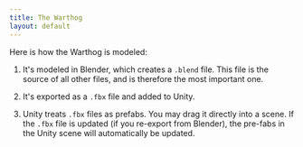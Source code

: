 ```yaml
---
title: The Warthog
layout: default
---
```


Here is how the Warthog is modeled:

1. It's modeled in Blender, which creates a `.blend` file. This file is the source of all other files, and is therefore the most important one.

2. It's exported as a `.fbx` file and added to Unity.

3. Unity treats `.fbx` files as prefabs. You may drag it directly into a scene. If the `.fbx` file is updated (if you re-export from Blender), the pre-fabs in the Unity scene will automatically be updated.